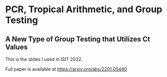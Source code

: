 
# PCR, Tropical Arithmetic, and Group Testing

## A New Type of Group Testing that Utilizes Ct Values

This is the slides I used in ISIT 2022.

Full paper is available at <https://arxiv.org/abs/2201.05440>
